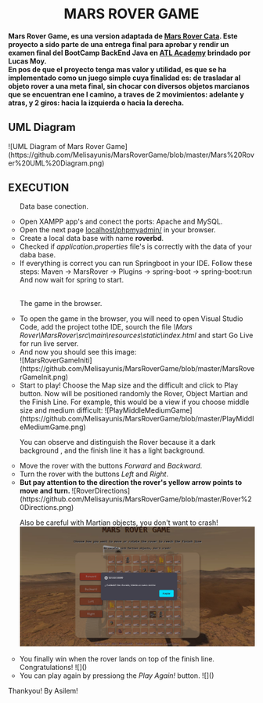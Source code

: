 <h1 align="center">
  <br> MARS ROVER GAME <br>
</h1>

<h4> 
Mars Rover Game, es una version adaptada de <a href="https://kata-log.rocks/mars-rover-kata" target="_blank"> Mars Rover Cata</a>. 
Este proyecto a sido parte de una entrega final para aprobar y rendir un examen final del BootCamp BackEnd Java en <b><a href="http://atl.academy" target="_blank"> ATL Academy</a></b> brindado por Lucas Moy.
<br>
En pos de que el proyecto tenga mas valor y utilidad, es que se ha implementado como un juego simple cuya finalidad es:
 de trasladar al objeto rover a una meta final, sin chocar con diversos objetos marcianos que se encuentran ene l camino, a traves de 2 movimientos: adelante y atras, y 2 giros: hacia la izquierda o hacia la derecha.
</h4>

## UML Diagram 

<p> </p>
![UML Diagram of Mars Rover Game](https://github.com/Melisayunis/MarsRoverGame/blob/master/Mars%20Rover%20UML%20Diagram.png)

## EXECUTION

<ul style = "list-style-type:circle">
<p> Data base conection.</p>

<li> Open XAMPP app's and conect the ports: Apache and MySQL. </li>

<li> Open the next page <a href="localhost/phpmyadmin/" target="_blank"> localhost/phpmyadmin/</a> in your browser. </li>

<li> Create a local data base with name <b>roverbd</b>. </li>

<li> Checked if <i>application.properties</i> file's is correctly with the data of your daba base.</li>

<li> If everything is correct you can run Springboot in your IDE.
Follow these steps: Maven -> MarsRover -> Plugins -> spring-boot -> spring-boot:run 
<br> And now wait for spring to start. </li>
<br>
<p> The game in the browser.</p>
<li> To open the game in the browser, you will need to open Visual Studio Code, add the project tothe IDE, sourch the file <i>\Mars Rover\MarsRover\src\main\resources\static\index.html</i> and start Go Live for run live server.</li>
<li> And now you should see this image:</li>
![MarsRoverGameIniti](https://github.com/Melisayunis/MarsRoverGame/blob/master/MarsRoverGameInit.png)
<li> Start to play! Choose the Map size and the difficult and click to Play button. Now will be positioned randomly the Rover, Object Martian and the Finish Line. For example, this would be a view if you choose middle size and medium difficult: 
![PlayMiddleMediumGame](https://github.com/Melisayunis/MarsRoverGame/blob/master/PlayMiddleMediumGame.png)

You can observe and distinguish the Rover because it a dark background , and the finish line it has a light background. </li>

<li> Move the rover with the buttons <i>Forward</i> and <i>Backward</i>. </li>

<li> Turn the rover with the buttons <i>Left</i> and <i>Right</i>. </li>

<li> <b> But pay attention to the direction the rover's yellow arrow points to move and turn. </b> 
![RoverDirections](https://github.com/Melisayunis/MarsRoverGame/blob/master/Rover%20Directions.png)
  
Also be careful with Martian objects, you don't want to crash!
![RoverCrash](https://github.com/Melisayunis/MarsRoverGame/blob/master/RoverCrash.png)
</li>

<li> You finally win when the rover lands on top of the finish line. Congratulations!
![]()
</li>

<li> You can play again by pressiong the <i>Play Again! </i> button.
![]()
</li>

</ul>

<footer>Thankyou! By Asilem! </footer>
